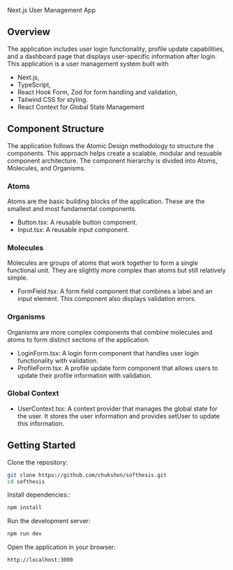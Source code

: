 Next.js User Management App

## Overview

The application includes user login functionality, profile update capabilities, and a dashboard page that displays user-specific information after login. This application is a user management system built with

- Next.js,
- TypeScript,
- React Hook Form, Zod for form handling and validation,
- Tailwind CSS for styling.
- React Context for Global State Management

## Component Structure

The application follows the Atomic Design methodology to structure the components. This approach helps create a scalable, modular and resuable component architecture. The component hierarchy is divided into Atoms, Molecules, and Organisms.

### Atoms

Atoms are the basic building blocks of the application. These are the smallest and most fundamental components.

- Button.tsx: A reusable button component.
- Input.tsx: A reusable input component.

### Molecules

Molecules are groups of atoms that work together to form a single functional unit. They are slightly more complex than atoms but still relatively simple.

- FormField.tsx: A form field component that combines a label and an input element. This component also displays validation errors.

### Organisms

Organisms are more complex components that combine molecules and atoms to form distinct sections of the application.

- LoginForm.tsx: A login form component that handles user login functionality with validation.
- ProfileForm.tsx: A profile update form component that allows users to update their profile information with validation.

### Global Context

- UserContext.tsx: A context provider that manages the global state for the user. It stores the user information and provides setUser to update this information.

## Getting Started

Clone the repository:

```bash
git clone https://github.com/chukshon/softhesis.git
cd softhesis
```

Install dependencies::

```bash
npm install
```

Run the development server:

```bash
npm run dev
```

Open the application in your browser:

```bash
http://localhost:3000
```
